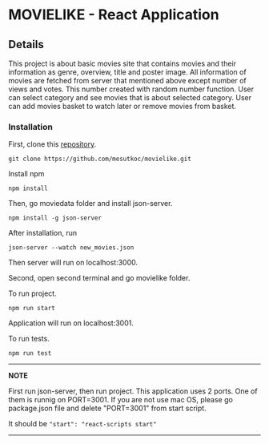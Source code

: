 # MOVIELIKE  - React Application

## Details

This project is about basic movies site that contains movies and their information as genre, overview, title and poster image.
All information of movies are fetched from server that mentioned above except number of views and votes. 
This number created with random number function.
User can select category and see movies that is about selected category.
User can add movies basket to watch later or remove movies from basket.

### Installation

First, clone this [repository](https://github.com/mesutkoc/movielike.git).

`git clone https://github.com/mesutkoc/movielike.git`

Install npm

`npm install`

Then, go moviedata folder and install json-server.

`npm install -g json-server`

After installation, run

`json-server --watch new_movies.json`

Then server will run on localhost:3000.

Second, open second terminal and go movielike folder.

To run project.

`npm run start`

Application will run on localhost:3001.

To run tests.

`npm run test`

---
**NOTE**

First run json-server, then run project.
This application uses 2 ports. One of them is runnig on PORT=3001.
If you are not use mac OS, please go package.json file and delete "PORT=3001" from start script.

It should be `"start": "react-scripts start"` 

---